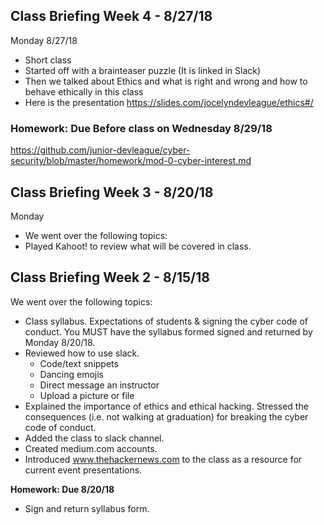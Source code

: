 ## Class Briefing Week 4 - 8/27/18
Monday 8/27/18
 - Short class
 - Started off with a brainteaser puzzle (It is linked in Slack)
 - Then we talked about Ethics and what is right and wrong and how to behave ethically in this class
 - Here is the presentation https://slides.com/jocelyndevleague/ethics#/
 
### Homework: Due Before class on Wednesday 8/29/18
https://github.com/junior-devleague/cyber-security/blob/master/homework/mod-0-cyber-interest.md


## Class Briefing Week 3 - 8/20/18
Monday
 - We went over the following topics:
 - Played Kahoot! to review what will be covered in class.


## Class Briefing Week 2 - 8/15/18
We went over the following topics:
* Class syllabus. Expectations of students & signing the cyber code of conduct. You MUST have the syllabus formed signed and returned by Monday 8/20/18.
* Reviewed how to use slack.
  * Code/text snippets
  * Dancing emojis
  * Direct message an instructor
  * Upload a picture or file
* Explained the importance of ethics and ethical hacking. Stressed the consequences (i.e. not walking at graduation) for breaking the cyber code of conduct.
* Added the class to slack channel.
* Created medium.com accounts.
* Introduced www.thehackernews.com to the class as a resource for current event presentations.

**Homework: Due 8/20/18** 
* Sign and return syllabus form.

